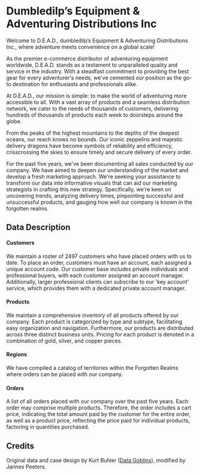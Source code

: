 # Dumbledilp’s Equipment & Adventuring Distributions Inc 
Welcome to D.E.A.D., dumbledilp’s Equipment & Adventuring Distributions Inc., where adventure meets convenience on a global scale!

As the premier e-commerce distributor of adventuring equipment worldwide, D.E.A.D. stands as a testament to unparalleled quality and service in the industry. With a steadfast commitment to providing the best gear for every adventurer's needs, we've cemented our position as the go-to destination for enthusiasts and professionals alike.

At D.E.A.D., our mission is simple: to make the world of adventuring more accessible to all. With a vast array of products and a seamless distribution network, we cater to the needs of thousands of customers, delivering hundreds of thousands of products each week to doorsteps around the globe.

From the peaks of the highest mountains to the depths of the deepest oceans, our reach knows no bounds. Our iconic zeppelins and majestic delivery dragons have become symbols of reliability and efficiency, crisscrossing the skies to ensure timely and secure delivery of every order.

For the past five years, we've been documenting all sales conducted by our company. We have aimed to deepen our understanding of the market and develop a fresh marketing approach. We're seeking your assistance to transform our data into informative visuals that can aid our marketing strategists in crafting this new strategy. Specifically, we're keen on uncovering trends, analyzing delivery times, pinpointing successful and unsuccessful products, and gauging how well our company is known in the forgotten realms.

## Data Description
#### Customers
We maintain a roster of 2497 customers who have placed orders with us to date. To place an order, customers must have an account, each assigned a unique account code. Our customer base includes private individuals and professional buyers, with each customer assigned an account manager. Additionally, larger professional clients can subscribe to our 'key account' service, which provides them with a dedicated private account manager.

#### Products
We maintain a comprehensive inventory of all products offered by our company. Each product is categorized by type and subtype, facilitating easy organization and navigation. Furthermore, our products are distributed across three distinct business units. Pricing for each product is denoted in a combination of gold, silver, and copper pieces.

#### Regions
We have compiled a catalog of territories within the Forgotten Realms where orders can be placed with our company.

#### Orders
A list of all orders placed with our company over the past five years. Each order may comprise multiple products. Therefore, the order includes a cart price, indicating the total amount paid by the customer for the entire order, as well as a product price, reflecting the price paid for individual products, factoring in quantities purchased.

## Credits
Original data and case design by Kurt Buhler ([Data Goblins](https://data-goblins.com/)), modified by Jannes Peeters.
